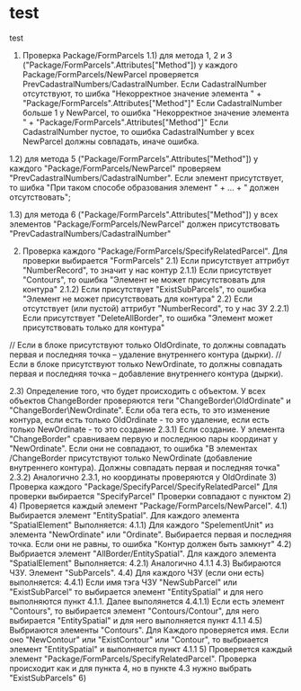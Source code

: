 # test
test
1) Проверка Package/FormParcels
  1.1) для метода 1, 2 и 3 ("Package/FormParcels".Attributes["Method"])  у каждого Package/FormParcels/NewParcel проверяется PrevCadastralNumbers/CadastralNumber.
  Если CadastralNumber отсутствуют, то шибка "Некорректное значение элемента " + "Package/FormParcels".Attributes["Method"]"
  Если CadastralNumber больше 1 у NewParcel, то ошибка "Некорректное значение элемента " + "Package/FormParcels".Attributes["Method"]"
  Если CadastralNumber пустое, то ошибка
  CadastralNumber у всех NewParcel должны совпадать, иначе ошибка.
  
  1.2) для метода 5 ("Package/FormParcels".Attributes["Method"]) 
  у каждого "Package/FormParcels/NewParcel" проверяем "PrevCadastralNumbers/CadastralNumber". 
  Если элемент присутствует, то шибка "При таком способе образования элемент " + ... + " должен отсутствовать";
  
  1.3) для метода 6 ("Package/FormParcels".Attributes["Method"]) 
  у всех элементов "Package/FormParcels/NewParcel" должен присутствовать "PrevCadastralNumbers/CadastralNumber"
  
2) Проверка каждого "Package/FormParcels/SpecifyRelatedParcel". Для проверки выбирается "FormParcels"
  2.1) Если присутствует аттрибут "NumberRecord", то значит у нас контур
    2.1.1) Если присутствует "Contours", то ошибка "Элемент не может присутствовать для контура"
    2.1.2) Если присутствует "ExistSubParcels", то ошибка "Элемент не может присутствовать для контура"
  2.2) Если отсутствует (или пустой) аттрибут "NumberRecord", то у нас ЗУ
    2.2.1) Если присутствует "DeleteAllBorder", то ошибка "Элемент может присутствовать только для контура"
    
// Если в блоке присутствуют только OldOrdinate, то должны совпадать первая и последняя точка – удаление внутреннего контура (дырки).
// Если в блоке присутствуют только NewOrdinate, то должны совпадать первая и последняя точка – добавление внутреннего контура (дырки).
  
  2.3) Определение того, что будет происходить с объектом. У всех объектов ChangeBorder проверяются теги "ChangeBorder\OldOrdinate" и "ChangeBorder\NewOrdinate". Если оба тега есть, то это изменение контура, если есть только OldOrdinate - то это удаление, если есть только NewOrdinate - то это создание
    2.3.1) Если создание. У элемента "ChangeBorder" сравниваем первую и последнюю пары координат у "NewOrdinate". Если они не совпадают, то ошибка "В элементах /ChangeBorder присутствуют только NewOrdinate (добавление внутреннего контура). Должны совпадать первая и последняя точка"
    2.3.2) Аналогично 2.3.1, но координаты проверяются у OldOrdinate
3) Проверка каждого "Package/SpecifyParcel/SpecifyRelatedParcel" Для проверки выбирается "SpecifyParcel"
  Проверки совпадают с пунктом 2)
4) Проверяется каждый элемент "Package/FormParcels/NewParcel".
  4.1) Выбирается элемент "EntitySpatial". Для каждого элемента "SpatialElement" Выполняется:
    4.1.1) Для каждого "SpelementUnit" из элемента "NewOrdinate" или "Ordinate". Выбирается первая и последняя точка. Если они не равны, то ошибка "Контур должен быть замкнут"
  4.2) Выбриается элемент "AllBorder/EntitySpatial". Для каждого элемента "SpatialElement" Выполняется:
    4.2.1) Аналогично 4.1.1
  4.3) Выбираются ЧЗУ. Элемент "SubParcels".
  4.4) Для каждого ЧЗУ (если они есть) выполняется:
    4.4.1) Если имя тэга ЧЗУ "NewSubParcel" или "ExistSubParcel" то выбирается элемент "EntitySpatial" и для него выполняются пункт 4.1.1. Далее выполянется
      4.4.1.1) Если есть элемент "Contours", то выбирается элемент "Contours/Contour", для него выбирается "EntitySpatial" и для него выполняется пункт 4.1.1
  4.5) Выбриаются элементы "Contours". Для Каждого проверяется имя. Если оно "NewContour" или "ExistContour" или "Contour", то выбриается элемент "EntitySpatial" и выполняется пункт 4.1.1
5) Проверяется каждый элемент "Package/FormParcels/SpecifyRelatedParcel". Проверка происходит как и для пункта 4, но в пункте 4.3 нужно выбрать "ExistSubParcels"
6)
